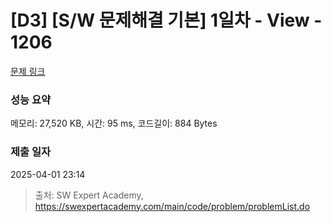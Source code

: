 # [D3] [S/W 문제해결 기본] 1일차 - View - 1206 

[문제 링크](https://swexpertacademy.com/main/code/problem/problemDetail.do?contestProbId=AV134DPqAA8CFAYh) 

### 성능 요약

메모리: 27,520 KB, 시간: 95 ms, 코드길이: 884 Bytes

### 제출 일자

2025-04-01 23:14



> 출처: SW Expert Academy, https://swexpertacademy.com/main/code/problem/problemList.do